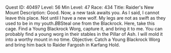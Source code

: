 Quest ID: 40497
Level: 56
Min Level: 47
Race: 434
Title: Raider's New Mount
Description: Good. Now, a new task awaits you. As I said, I cannot leave this place. Not until I have a new wolf. My legs are not as swift as they used to be in my youth.$B$BSteal one from the Blackrock. Here, take this cage. Find a Young Blackrock Worg, capture it, and bring it to me. You can probably find a young worg in their stables in the Pillar of Ash. I will mold it into a worthy mount in no time.
Objective: Catch a Young Blackrock Worg and bring him back to Raider Fargosh in Karfang Hold.
